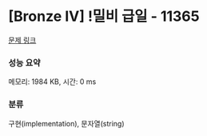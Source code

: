 # [Bronze IV] !밀비 급일 - 11365 

[문제 링크](https://www.acmicpc.net/problem/11365) 

### 성능 요약

메모리: 1984 KB, 시간: 0 ms

### 분류

구현(implementation), 문자열(string)

